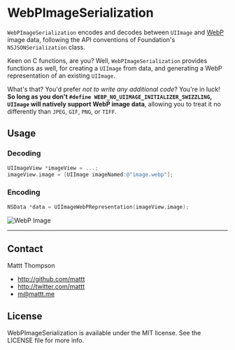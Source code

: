 WebPImageSerialization
======================

`WebPImageSerialization` encodes and decodes between `UIImage` and [WebP](https://developers.google.com/speed/webp/) image data, following the API conventions of Foundation's `NSJSONSerialization` class.

Keen on C functions, are you? Well, `WebPImageSerialization` provides functions as well, for creating a `UIImage` from data, and generating a WebP representation of an existing `UIImage`.

What's that? You'd prefer _not to write any additional code_? You're in luck! **So long as you don't `#define WEBP_NO_UIIMAGE_INITIALIZER_SWIZZLING`, `UIImage` will natively support WebP image data**, allowing you to treat it no differently than `JPEG`, `GIF`, `PNG`, or `TIFF`.

## Usage

### Decoding

```objective-c
UIImageView *imageView = ...;
imageView.image = [UIImage imageNamed:@"image.webp"];
```

### Encoding

```objective-c
NSData *data = UIImageWebPRepresentation(imageView.image);
```

![WebP Image](https://github.com/mattt/WebPImageSerialization/blob/master/Example/WebPImage%20Example/image.png)

---

## Contact

Mattt Thompson

- http://github.com/mattt
- http://twitter.com/mattt
- m@mattt.me

## License

WebPImageSerialization is available under the MIT license. See the LICENSE file for more info.
